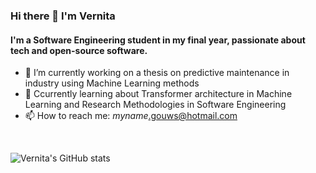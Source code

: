 ### Hi there 👋 I'm Vernita

#### I'm a Software Engineering student in my final year, passionate about tech and open-source software.

- 🔭 I’m currently working on a thesis on predictive maintenance in industry using Machine Learning methods
- 🌱 Ccurrently learning about Transformer architecture in Machine Learning and Research Methodologies in Software Engineering
- 📫 How to reach me: *myname*.gouws@hotmail.com
<br/>
     
![Vernita's GitHub stats](https://github-readme-stats-phi-bice.vercel.app/api?username=vernitaj&show_icons=true&theme=dark)
